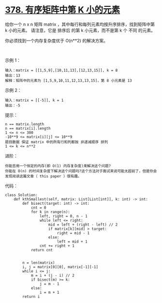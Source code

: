 # [378. 有序矩阵中第 K 小的元素](https://leetcode.cn/problems/kth-smallest-element-in-a-sorted-matrix/)

给你一个 n x n 矩阵 matrix ，其中每行和每列元素均按升序排序，找到矩阵中第 k 小的元素。
请注意，它是 排序后 的第 k 小元素，而不是第 k 个 不同 的元素。

你必须找到一个内存复杂度优于 O(n**2) 的解决方案。

 

示例 1：
```
输入：matrix = [[1,5,9],[10,11,13],[12,13,15]], k = 8
输出：13
解释：矩阵中的元素为 [1,5,9,10,11,12,13,13,15]，第 8 小元素是 13
```
示例 2：
```
输入：matrix = [[-5]], k = 1
输出：-5
```

提示：
```
n == matrix.length
n == matrix[i].length
1 <= n <= 300
-10**9 <= matrix[i][j] <= 10**9
题目数据 保证 matrix 中的所有行和列都按 非递减顺序 排列
1 <= k <= n**2
```

进阶：
```
你能否用一个恒定的内存(即 O(1) 内存复杂度)来解决这个问题?
你能在 O(n) 的时间复杂度下解决这个问题吗?这个方法对于面试来说可能太超前了，但是你会发现阅读这篇文章（ this paper ）很有趣。
```

代码：
```python3
class Solution:
    def kthSmallest(self, matrix: List[List[int]], k: int) -> int:
        def bisect(target: int) -> int:
            cnt = 0
            for k in range(n):
                left, right = 0, n - 1
                while left <= right:
                    mid = left + (right - left) // 2
                    if matrix[k][mid] > target:
                        right = mid - 1
                    else:
                        left = mid + 1
                cnt += right + 1
            return cnt


        n = len(matrix)
        i, j = matrix[0][0], matrix[-1][-1]
        while i <= j:
            m = i + (j - i) // 2
            if bisect(m) >= k:
                j = m - 1
            else:
                i = m + 1
        return i
```